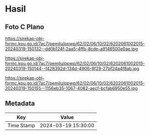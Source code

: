 # Hasil

## Foto C Plano

https://sirekap-obj-formc.kpu.go.id/7ac7/pemilu/ppwp/62/02/06/10/02/6202061002015-20240319-150132--dd0b124f-2aa5-4ffb-8cde-a9146500e0ae.jpg

https://sirekap-obj-formc.kpu.go.id/7ac7/pemilu/ppwp/62/02/06/10/02/6202061002015-20240319-150144--f428392d-134d-4906-9f29-27bf24a4f8ab.jpg

https://sirekap-obj-formc.kpu.go.id/7ac7/pemilu/ppwp/62/02/06/10/02/6202061002015-20240319-150155--1156eb35-1067-4082-aecf-bcfab6950e55.jpg


## Metadata

| Key        | Value               |
| ---------- | ------------------- |
| Time Stamp | 2024-03-19 15:30:00 |



